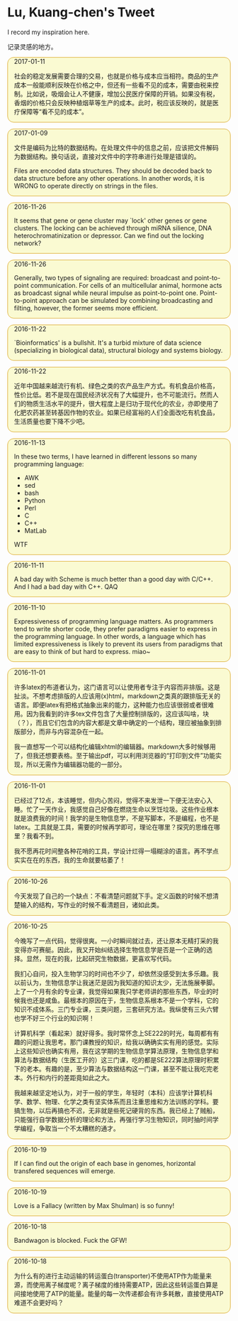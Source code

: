 # Lu, Kuang-chen's Tweet

I record my inspiration here.

记录灵感的地方。

<style>
  body > article {
       border-radius: 1em;
       border: 1px solid goldenrod;
       margin: 1em 0;
       padding: 0 1em;
       background-color: lightgoldenrodyellow;
  }
  body > article:not(:first-of-type) {
       margin-top: 1em;
  }
</style>

<article>
2017-01-11

社会的稳定发展需要合理的交易，也就是价格与成本应当相符。商品的生产成本一般能顺利反映在价格之中，但还有一些看不见的成本，需要由税来控制。比如说，吸烟会让人不健康，增加公民医疗保障的开销。如果没有税，香烟的价格只会反映种植烟草等生产的成本。此时，税应该反映的，就是医疗保障等“看不见的成本”。
</article>

<article>
2017-01-09

文件是编码为比特的数据结构。在处理文件中的信息之前，应该把文件解码为数据结构。换句话说，直接对文件中的字符串进行处理是错误的。

Files are encoded data structures. They should be decoded back to data structure before any other operations. In another words, it is WRONG to operate directly on strings in the files. 
</article>

<article>
2016-11-26

It seems that gene or gene cluster may `lock' other genes or gene clusters. The locking can be achieved through miRNA silience, DNA heterochromatinization or depressor. Can we find out the locking network?

</article>

<article>
2016-11-26

Generally, two types of signaling are required: broadcast and point-to-point communication. For cells of an multicellular animal, hormone acts as broadcast signal while neural impulse as point-to-point one. Point-to-point approach can be simulated by combining broadcasting and filting, however, the former seems more efficient. 

</article>

<article>
2016-11-22

`Bioinformatics' is a bullshit. It's a turbid mixture of data science (specializing in biological data), structural biology and systems biology.

</article>

<article>
2016-11-22

近年中国越来越流行有机、绿色之类的农产品生产方式。有机食品价格高，性价比低。若不是现在国民经济状况有了大幅提升，也不可能流行。然而人们的物质生活水平的提升，很大程度上是归功于现代化的农业，亦即使用了化肥农药甚至转基因作物的农业。如果已经富裕的人们全面改吃有机食品，生活质量也要下降不少吧。

</article>

<article>
2016-11-13

In these two terms, I have learned in different lessons so many programming language: 

* AWK
* sed
* bash
* Python
* Perl
* C
* C++
* MatLab

WTF

</article>

<article>
2016-11-11

A bad day with Scheme is much better than a good day with C/C++. And I had a bad day with C++. QAQ

</article>

<article>
2016-11-10

Expressiveness of programming language matters. As programmers tend to write shorter code, they prefer paradigms easier to express in the programming language. In other words, a language which has limited expressiveness is likely to prevent its users from paradigms that are easy to think of but hard to express.
miao~

</article>

<article>
2016-11-01

许多latex的布道者认为，这门语言可以让使用者专注于内容而非排版。这是扯淡。不想考虑排版的人应该用(x)html，markdown之类真的跟排版无关的语言。即便latex有把格式抽象出来的能力，这种能力也应该很弱或者很难用。因为我看到的许多tex文件包含了大量控制排版的，这应该叫啥，块（？），而且它们包含的内容大都是文章中确定的一个结构，理应被抽象到排版部分，而非与内容混杂在一起。

我一直想写一个可以结构化编辑xhtml的编辑器。markdown大多时候够用了，但我还想要表格。至于输出pdf，可以利用浏览器的“打印到文件”功能实现，所以无需作为编辑器功能的一部分。


</article>

<article>
2016-11-01

已经过了12点，本该睡觉，但内心苦闷，觉得不来发泄一下便无法安心入睡。忙了一天作业，我感觉自己好像在燃烧生命以烹饪垃圾。这些作业根本就是浪费我的时间！我学的是生物信息学，不是写脚本，不是编程，也不是latex。工具就是工具，需要的时候再学即可，理论在哪里？探究的思维在哪里？我看不到。

我不愿再花时间整各种花哨的工具，学设计烂得一塌糊涂的语言。再不学点实实在在的东西，我的生命就要枯萎了！


</article>

<article>
2016-10-26

今天发现了自己的一个缺点：不看清楚问题就下手。定义函数的时候不想清楚输入的结构，写作业的时候不看清题目，诸如此类。

</article>

<article>
2016-10-25

今晚写了一点代码，觉得很爽。一小时瞬间就过去，还让原本无精打采的我变得亦可赛艇。因此，我又开始纠结选择生物信息学是否是一个正确的选择。显然，现在的我，比起研究生物数据，更喜欢写代码。

我扪心自问，投入生物学习的时间也不少了，却依然没感受到太多乐趣。我以前认为，生物信息学让我迷茫是因为我知道的知识太少，无法施展拳脚。上了一个月有余的专业课，我觉得如果我只学老师讲的那些东西，毕业的时候我也还是咸鱼。最根本的原因在于，生物信息系根本不是一个学科，它的知识不成体系。三门专业课，三类问题，三套研究方法。我纵使有三头六臂也学不好三个行业的知识啊！

计算机科学（看起来）就好得多。我时常怀念上SE222的时光，每周都有有趣的问题让我思考。那门课教授的知识，给我以确确实实有用的感觉。实际上这些知识也确实有用，我在这学期的生物信息学算法原理，生物信息学和算法与数据结构（生医工开的）这三门课，吃的都是SE222算法原理时积累下的老本。有趣的是，至少算法与数据结构这一门课，甚至不能让我吃完老本。外行和内行的差距竟如此之大。

我越来越坚定地认为，对于一般的学生，年轻时（本科）应该学计算机科学、数学、物理、化学之类有坚实体系而且注重思维和方法训练的学科。要搞生物，以后再搞也不迟，无非就是些死记硬背的东西。我已经上了贼船，只能强行自学数据分析的理论和方法，再强行学习生物知识，同时抽时间学学编程，争取当一个不太糟糕的通才。


</article>

<article>
2016-10-19

If I can find out the origin of each base in genomes, horizontal transfered sequences will emerge.

</article>

<article>
2016-10-19

Love is a Fallacy (written by Max Shulman) is so funny!

</article>

<article>
2016-10-18

Bandwagon is blocked. Fuck the GFW!
</article>

<article>
2016-10-18

为什么有的进行主动运输的转运蛋白(transporter)不使用ATP作为能量来源，而使用离子梯度呢？离子梯度的维持需要ATP，因此这些转运蛋白算是间接地使用了ATP的能量。能量的每一次传递都会有许多耗散，直接使用ATP难道不会更好吗？
</article>
